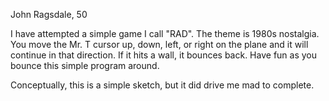 John Ragsdale, 50

I have attempted a simple game I call "RAD". The theme is 1980s nostalgia. You move the Mr. T cursor up, down, left, or right on the plane and it will continue in that direction. If it hits a wall, it bounces back. Have fun as you bounce this simple program around.

Conceptually, this is a simple sketch, but it did drive me mad to complete.
